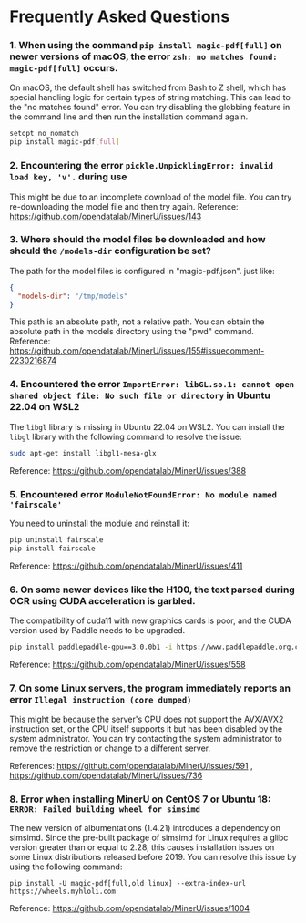# Frequently Asked Questions

### 1. When using the command `pip install magic-pdf[full]` on newer versions of macOS, the error `zsh: no matches found: magic-pdf[full]` occurs.

On macOS, the default shell has switched from Bash to Z shell, which has special handling logic for certain types of string matching. This can lead to the "no matches found" error. You can try disabling the globbing feature in the command line and then run the installation command again.

```bash
setopt no_nomatch
pip install magic-pdf[full]
```

### 2. Encountering the error `pickle.UnpicklingError: invalid load key, 'v'.` during use

This might be due to an incomplete download of the model file. You can try re-downloading the model file and then try again.
Reference: https://github.com/opendatalab/MinerU/issues/143

### 3. Where should the model files be downloaded and how should the `/models-dir` configuration be set?

The path for the model files is configured in "magic-pdf.json". just like:

```json
{
  "models-dir": "/tmp/models"
}
```

This path is an absolute path, not a relative path. You can obtain the absolute path in the models directory using the "pwd" command.
Reference: https://github.com/opendatalab/MinerU/issues/155#issuecomment-2230216874

### 4. Encountered the error `ImportError: libGL.so.1: cannot open shared object file: No such file or directory` in Ubuntu 22.04 on WSL2

The `libgl` library is missing in Ubuntu 22.04 on WSL2. You can install the `libgl` library with the following command to resolve the issue:

```bash
sudo apt-get install libgl1-mesa-glx
```

Reference: https://github.com/opendatalab/MinerU/issues/388

### 5. Encountered error `ModuleNotFoundError: No module named 'fairscale'`

You need to uninstall the module and reinstall it:

```bash
pip uninstall fairscale
pip install fairscale
```

Reference: https://github.com/opendatalab/MinerU/issues/411

### 6. On some newer devices like the H100, the text parsed during OCR using CUDA acceleration is garbled.

The compatibility of cuda11 with new graphics cards is poor, and the CUDA version used by Paddle needs to be upgraded.

```bash
pip install paddlepaddle-gpu==3.0.0b1 -i https://www.paddlepaddle.org.cn/packages/stable/cu123/
```

Reference: https://github.com/opendatalab/MinerU/issues/558

### 7. On some Linux servers, the program immediately reports an error `Illegal instruction (core dumped)`

This might be because the server's CPU does not support the AVX/AVX2 instruction set, or the CPU itself supports it but has been disabled by the system administrator. You can try contacting the system administrator to remove the restriction or change to a different server.

References: https://github.com/opendatalab/MinerU/issues/591 , https://github.com/opendatalab/MinerU/issues/736


### 8. Error when installing MinerU on CentOS 7 or Ubuntu 18: `ERROR: Failed building wheel for simsimd`

The new version of albumentations (1.4.21) introduces a dependency on simsimd. Since the pre-built package of simsimd for Linux requires a glibc version greater than or equal to 2.28, this causes installation issues on some Linux distributions released before 2019. You can resolve this issue by using the following command:
```
pip install -U magic-pdf[full,old_linux] --extra-index-url https://wheels.myhloli.com
```

Reference: https://github.com/opendatalab/MinerU/issues/1004
